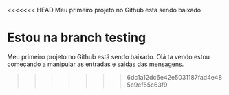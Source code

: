 <<<<<<< HEAD
Meu primeiro projeto no Github esta sendo baixado

Estou na branch testing
=======
Meu primeiro projeto no Github está sendo baixado.
Olá ta vendo estou começando a manipular as entradas e saidas das mensagens.
>>>>>>> 6dc1a12dc6e42e5031187fad4e485c9ef55c63f9
